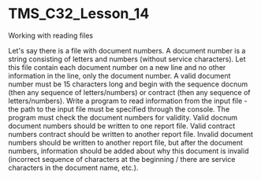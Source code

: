 # TMS_C32_Lesson_14
Working with reading files

Let's say there is a file with document numbers.
A document number is a string consisting of letters and numbers (without service characters).
Let this file contain each document number on a new line and no other information in the line, only the document number.
A valid document number must be 15 characters long and begin with the sequence docnum (then any sequence of letters/numbers) or contract (then any sequence of letters/numbers).
Write a program to read information from the input file - the path to the input file must be specified through the console.
The program must check the document numbers for validity.
Valid docnum document numbers should be written to one report file.
Valid contract numbers contract should be written to another report file.
Invalid document numbers should be written to another report file, but after the document numbers, information should be added about why this document is invalid (incorrect sequence of characters at the beginning / there are service characters in the document name, etc.).
